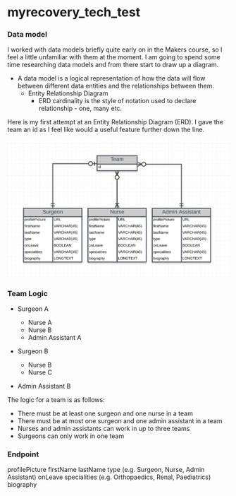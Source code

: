 # myrecovery_tech_test


### Data model

I worked with data models briefly quite early on in the Makers course, so I feel a little unfamiliar with them at the moment. I am going to spend some time researching data models and from there start to draw up a diagram.

- A data model is a logical representation of how the data will flow between different data entities and the relationships between them.
  - Entity Relationship Diagram
    - ERD cardinality is the style of notation used to declare relationship - one, many etc.

Here is my first attempt at an Entity Relationship Diagram (ERD). I gave the team an id as I feel like would a useful feature further down the line.

![screenshot of ERD 1](https://github.com/josephtownshend/myrecovery_tech_test/blob/master/Images/ERD_1.jpg)



### Team Logic

  * Surgeon A
    - Nurse A
    - Nurse B
    - Admin Assistant A

  * Surgeon B
    - Nurse B
    - Nurse C
  - Admin Assistant B

The logic for a team is as follows:
* There must be at least one surgeon and one nurse in a team
* There must be at most one surgeon and one admin assistant in a team
* Nurses and admin assistants can work in up to three teams
* Surgeons can only work in one team

### Endpoint

profilePicture
firstName
lastName
type (e.g. Surgeon, Nurse, Admin Assistant)
onLeave
specialities (e.g. Orthopaedics, Renal, Paediatrics)
biography
